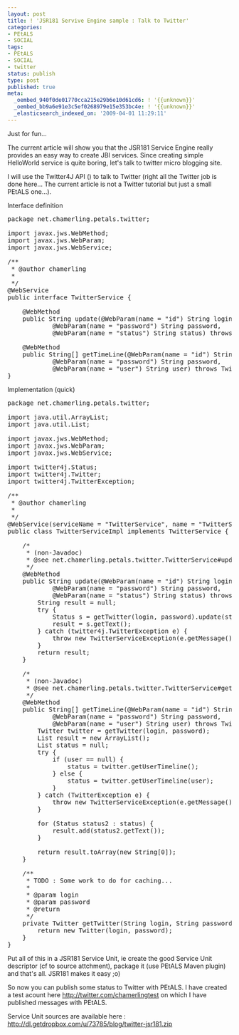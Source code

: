 ```yaml
---
layout: post
title: ! 'JSR181 Servive Engine sample : Talk to Twitter'
categories:
- PEtALS
- SOCIAL
tags:
- PEtALS
- SOCIAL
- twitter
status: publish
type: post
published: true
meta:
  _oembed_940f0de01770cca215e29b6e10d61cd6: ! '{{unknown}}'
  _oembed_bb9a6e91e3c5ef0268979e15e353bc4e: ! '{{unknown}}'
  _elasticsearch_indexed_on: '2009-04-01 11:29:11'
---
```

Just for fun...

The current article will show you that the JSR181 Service Engine really provides an easy way to create JBI services. Since creating simple HelloWorld service is quite boring, let's talk to twitter micro blogging site.

I will use the Twitter4J API () to talk to Twitter (right all the Twitter job is done here... The current article is not a Twitter tutorial but just a small PEtALS one...).

Interface definition
<pre>
package net.chamerling.petals.twitter;

import javax.jws.WebMethod;
import javax.jws.WebParam;
import javax.jws.WebService;

/**
 * @author chamerling
 *
 */
@WebService
public interface TwitterService {

	@WebMethod
	public String update(@WebParam(name = "id") String login,
			@WebParam(name = "password") String password,
			@WebParam(name = "status") String status) throws TwitterServiceException;

	@WebMethod
	public String[] getTimeLine(@WebParam(name = "id") String login,
			@WebParam(name = "password") String password,
			@WebParam(name = "user") String user) throws TwitterServiceException;
}</pre>

Implementation (quick)
<pre>package net.chamerling.petals.twitter;

import java.util.ArrayList;
import java.util.List;

import javax.jws.WebMethod;
import javax.jws.WebParam;
import javax.jws.WebService;

import twitter4j.Status;
import twitter4j.Twitter;
import twitter4j.TwitterException;

/**
 * @author chamerling
 *
 */
@WebService(serviceName = "TwitterService", name = "TwitterService", targetNamespace = "http://twitter.chamerling.net/petals")
public class TwitterServiceImpl implements TwitterService {

	/*
	 * (non-Javadoc)
	 * @see net.chamerling.petals.twitter.TwitterService#update(java.lang.String, java.lang.String, java.lang.String)
	 */
	@WebMethod
	public String update(@WebParam(name = "id") String login,
			@WebParam(name = "password") String password,
			@WebParam(name = "status") String status) throws TwitterServiceException {
		String result = null;
		try {
			Status s = getTwitter(login, password).update(status);
			result = s.getText();
		} catch (twitter4j.TwitterException e) {
			throw new TwitterServiceException(e.getMessage());
		}
		return result;
	}

	/*
	 * (non-Javadoc)
	 * @see net.chamerling.petals.twitter.TwitterService#getTimeLine(java.lang.String, java.lang.String, java.lang.String)
	 */
	@WebMethod
	public String[] getTimeLine(@WebParam(name = "id") String login,
			@WebParam(name = "password") String password,
			@WebParam(name = "user") String user) throws TwitterServiceException {
		Twitter twitter = getTwitter(login, password);
		List result = new ArrayList();
		List status = null;
		try {
			if (user == null) {
				status = twitter.getUserTimeline();
			} else {
				status = twitter.getUserTimeline(user);
			}
		} catch (TwitterException e) {
			throw new TwitterServiceException(e.getMessage());
		}

		for (Status status2 : status) {
			result.add(status2.getText());
		}

		return result.toArray(new String[0]);
	}

	/**
	 * TODO : Some work to do for caching...
	 *
	 * @param login
	 * @param password
	 * @return
	 */
	private Twitter getTwitter(String login, String password) {
		return new Twitter(login, password);
	}
}</pre>

Put all of this in a JSR181 Service Unit, ie create the good Service Unit descriptor (cf to source attchment), package it (use PEtALS Maven plugin) and that's all. JSR181 makes it easy ;o)

So now you can publish some status to Twitter with PEtALS.
I have created a test acount here <a href="http://twitter.com/chamerlingtest">http://twitter.com/chamerlingtest</a> on which I have published messages with PEtALS.

Service Unit sources are available here : <a href="http://dl.getdropbox.com/u/73785/blog/twitter-jsr181.zip">http://dl.getdropbox.com/u/73785/blog/twitter-jsr181.zip</a>
